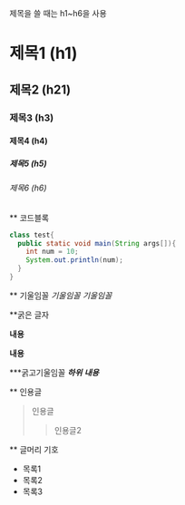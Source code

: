 제목을 쓸 때는 h1~h6을 사용

# 제목1 (h1)
## 제목2 (h21)
### 제목3 (h3)
#### 제목4 (h4)
##### 제목5 (h5)
###### 제목6 (h6)


** 코드블록
```java
class test{
  public static void main(String args[]){
    int num = 10;
    System.out.println(num);
  }
}
```

** 기울임꼴
*기울임꼴*
_기울임꼴_

**굵은 글자

**내용**

__내용__

***굵고기울임꼴
***하위***
___내용___

** 인용글
> 인용글
> > 인용글2

** 글머리 기호

+ 목록1
 + 목록2
  + 목록3
